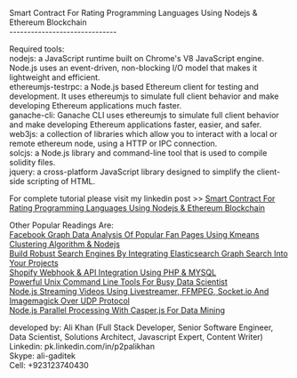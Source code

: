 Smart Contract For Rating Programming Languages Using Nodejs & Ethereum Blockchain<br/>
------------------------------ <br/>

Required tools:	<br/>
	nodejs: a JavaScript runtime built on Chrome's V8 JavaScript engine. Node.js uses an event-driven, non-blocking I/O model that makes it lightweight and efficient. <br/>
	ethereumjs-testrpc: a Node.js based Ethereum client for testing and development. It uses ethereumjs to simulate full client behavior and make developing Ethereum applications much faster. <br/>
	ganache-cli: Ganache CLI uses ethereumjs to simulate full client behavior and make developing Ethereum applications faster, easier, and safer. <br/>
	web3js: a collection of libraries which allow you to interact with a local or remote ethereum node, using a HTTP or IPC connection. <br/>
	solcjs: a Node.js library and command-line tool that is used to compile solidity files. <br/>
	jquery: a cross-platform JavaScript library designed to simplify the client-side scripting of HTML.	 <br/>

For complete tutorial please visit my linkedin post >> [Smart Contract For Rating Programming Languages Using Nodejs & Ethereum Blockchain](https://pk.linkedin.com/in/p2palikhan) <br/>

Other Popular Readings Are:<br>
[Facebook Graph Data Analysis Of Popular Fan Pages Using Kmeans Clustering Algorithm & Nodejs](https://www.linkedin.com/pulse/facebook-graph-data-analysis-popular-fan-pages-using-kmeans-ali-khan)<br/>
[Build Robust Search Engines By Integrating Elasticsearch Graph Search Into Your Projects](https://www.linkedin.com/pulse/build-robust-search-engines-integrating-elasticsearch-ali-khan)<br/>
[Shopify Webhook & API Integration Using PHP & MYSQL](https://www.linkedin.com/pulse/shopify-webhook-api-integration-using-php-mysql-ali-khan)</br>
[Powerful Unix Command Line Tools For Busy Data Scientist](https://www.linkedin.com/pulse/powerful-unix-command-line-tools-busy-data-scientist-part-ali-khan)<br/>
[Node.js Streaming Videos Using Livestreamer, FFMPEG, Socket.io And Imagemagick Over UDP Protocol](https://www.linkedin.com/pulse/nodejs-streaming-videos-using-livestreamer-ffmpeg-socketio-ali-khan)<br/>
[Node.js Parallel Processing With Casper.js For Data Mining](https://www.linkedin.com/pulse/nodejs-parallel-processing-casperjs-data-mining-ali-khan)</br>

developed by: Ali Khan (Full Stack Developer, Senior Software Engineer, Data Scientist, Solutions Architect, Javascript Expert, Content Writer) <br/>
Linkedin: pk.linkedin.com/in/p2palikhan <br/>
Skype: ali-gaditek <br/>
Cell: +923123740430 <br/>